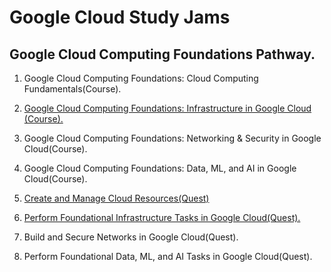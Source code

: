# Google Cloud Study Jams

## Google Cloud Computing Foundations Pathway. 

1. Google Cloud Computing Foundations: Cloud Computing Fundamentals(Course).

2. [Google Cloud Computing Foundations: Infrastructure in Google Cloud (Course).](https://github.com/SahiLmb/Google-Cloud-Study-Jams/tree/main/Infrastructure-in-Google-Cloud)

3. Google Cloud Computing Foundations: Networking & Security in Google Cloud(Course).

4. Google Cloud Computing Foundations: Data, ML, and AI in Google Cloud(Course).

5. [Create and Manage Cloud Resources(Quest)](https://github.com/SahiLmb/Google-Cloud-Study-Jams/blob/main/Create%20and%20manage%20Google%20cloud%20resources.md)
6. [Perform Foundational Infrastructure Tasks in Google Cloud(Quest).](https://github.com/SahiLmb/Google-Cloud-Study-Jams/tree/main/Perform%20Foundational%20Infrastructure%20Tasks%20in%20Google%20Cloud)

7. Build and Secure Networks in Google Cloud(Quest).

8. Perform Foundational Data, ML, and AI Tasks in Google Cloud(Quest).
